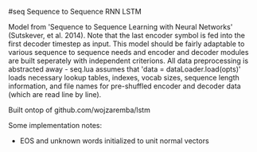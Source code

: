 #seq
Sequence to Sequence RNN LSTM

Model from 'Sequence to Sequence Learning with Neural Networks' (Sutskever, et al. 2014). Note that the last encoder symbol is fed into the first decoder timestep as input. This model should be fairly adaptable to various sequence to sequence needs and encoder and decoder modules are built seperately with independent criterions. All data preprocessing is abstracted away - seq.lua assumes that 'data = dataLoader.load(opts)' loads necessary lookup tables, indexes, vocab sizes, sequence length information, and file names for pre-shuffled encoder and decoder data (which are read line by line).

Built ontop of github.com/wojzaremba/lstm

Some implementation notes:
- EOS and unknown words initialized to unit normal vectors
